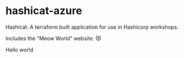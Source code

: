 # hashicat-azure
Hashicat: A terraform built application for use in Hashicorp workshops.

Includes the "Meow World" website. 😻

Hello world